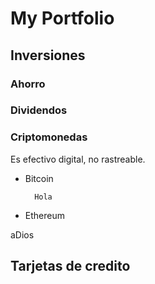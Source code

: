 # My Portfolio
## Inversiones
### Ahorro
### Dividendos
### Criptomonedas
Es efectivo digital, no rastreable.
- Bitcoin

        Hola
- Ethereum

aDios
## Tarjetas de credito